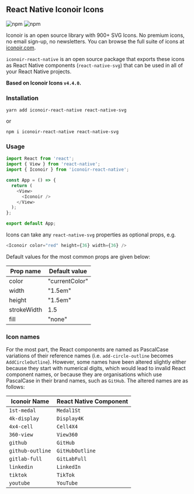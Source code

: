## React Native Iconoir Icons

![npm](https://img.shields.io/npm/v/iconoir-react-native?style=flat-square)
![npm](https://img.shields.io/npm/l/iconoir-react-native?style=flat-square)

Iconoir is an open source library with 900+ SVG Icons. No premium icons, no email sign-up, no newsletters. You can browse the full suite of icons at [iconoir.com](https://iconoir.com/).

`iconoir-react-native` is an open source package that exports these icons as React Native components (`react-native-svg`) that can be used in all of your React Native projects.

**Based on Iconoir Icons ```v4.4.0```.**

### Installation

```
yarn add iconoir-react-native react-native-svg
```
or
```
npm i iconoir-react-native react-native-svg
```

### Usage

```javascript
import React from 'react';
import { View } from 'react-native';
import { Iconoir } from 'iconoir-react-native';

const App = () => {
  return (
    <View>
      <Iconoir />
    </View>
  );
};

export default App;
```

Icons can take any `react-native-svg` properties as optional props, e.g.
```javascript
<Iconoir color="red" height={36} width={36} />
```
Default values for the most common props are given below:

| Prop name   | Default value  |
|-------------|----------------|
| color       | "currentColor" |
| width       | "1.5em"        |
| height      | "1.5em"        |
| strokeWidth | 1.5            |
| fill        | "none"         |


### Icon names

For the most part, the React components are named as PascalCase variations of their reference names (i.e. `add-circle-outline` becomes `AddCircleOutline`). However, some names have been altered slightly either because they start with numerical digits, which would lead to invalid React component names, or because they are organisations which use PascalCase in their brand names, such as `GitHub`. The altered names are as follows:

| Iconoir Name     | React Native Component |
|------------------|------------------------|
| `1st-medal`      | `Medal1St`             |
| `4k-display`     | `Display4K`            |
| `4x4-cell`       | `Cell4X4`              |
| `360-view`       | `View360`              |
| `github`         | `GitHub`               |
| `github-outline` | `GitHubOutline`        |
| `gitlab-full`    | `GitLabFull`           |
| `linkedin`       | `LinkedIn`             |
| `tiktok`         | `TikTok`               |
| `youtube`        | `YouTube`              |
